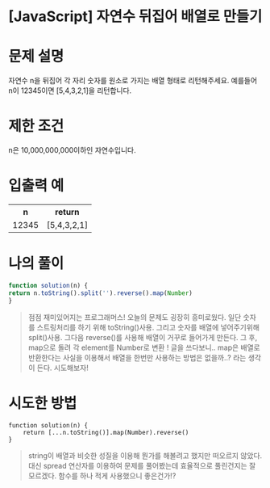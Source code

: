 # [JavaScript] 자연수 뒤집어 배열로 만들기

# 문제 설명
자연수 n을 뒤집어 각 자리 숫자를 원소로 가지는 배열 형태로 리턴해주세요. 예를들어 n이 12345이면 [5,4,3,2,1]을 리턴합니다.

# 제한 조건
n은 10,000,000,000이하인 자연수입니다.
# 입출력 예
<table>
<tr><th>n</th><th>return</th></tr>
<tr><td>12345</td><td>[5,4,3,2,1]</td></tr>
</table>

# 나의 풀이
```javascript
function solution(n) {
return n.toString().split('').reverse().map(Number)
}
```

> 점점 재미있어지는 프로그래머스! 오늘의 문제도 굉장히 흥미로웠다. 일단 숫자를 스트링처리를 하기 위해 toString()사용. 그리고 숫자를 배열에 넣어주기위해 split()사용. 그다음 reverse()를 사용해 배열이 거꾸로 들어가게 만든다. 그 후, map으로 돌려 각 element를 Number로 변환 ! 글을 쓰다보니.. map은 배열로 반환한다는 사실을 이용해서 배열을 한번만 사용하는 방법은 없을까..? 라는 생각이 든다. 시도해보자! 

# 시도한 방법
```
function solution(n) {
    return [...n.toString()].map(Number).reverse()
}
```
> string이 배열과 비슷한 성질을 이용해 뭔가를 해볼려고 했지만 떠오르지 않았다. 대신 spread 연산자를 이용하여 문제를 풀어봤는데 효율적으로 풀린건지는 잘 모르겠다. 함수를 하나 적게 사용했으니 좋은건가!?
